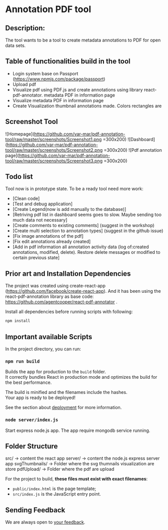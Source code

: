 
# Annotation PDF tool

## Description:

The tool wants to be a tool to create metadata annotations to PDF for open data sets.

## Table of functionalities build in the tool

- Login system base on Passport (https://www.npmjs.com/package/passport)
- Upload pdf
- Visualize pdf using PDF.js and create annotations using library react-pdf-annotator.
 metadata PDF in information page
- Visualize metadata PDF in information page
- Create Visualization thumbnail annotations made. Colors rectangles are

## Screenshot Tool
![Homepage](https://github.com/var-mar/pdf-annotation-tool/raw/master/screenshots/Screenshot1.png =300x200)
![Dashboard](https://github.com/var-mar/pdf-annotation-tool/raw/master/screenshots/Screenshot2.png =300x200)
![Pdf annotation page](https://github.com/var-mar/pdf-annotation-tool/raw/master/screenshots/Screenshot3.png =300x200)

## Todo list

Tool now is in prototype state. To be a ready tool need more work:
- [Clean code]
- [Test and debug application]
- [Create Legend(now is add manually to the database)]
- [Retriving pdf list in dashboard seems goes to slow. Maybe sending too much data not necessary]
- [Create comments to existing comments] (suggest in the workshop)
- [Create multi selection to annotation types] (suggest in the github issue)
- [Fix image annotations of the pdf]
- [Fix edit annotations already created]
- [Add in pdf information all annotation activity data (log of:created annotations, modified, delete). Restore delete messages or modified to certain previous state]

## Prior art and Installation Dependencies

The project was created using create-react-app (https://github.com/facebook/create-react-app). And it has been using the react-pdf-annotation library as base code: https://github.com/agentcooper/react-pdf-annotator .

Install all dependencies before running scripts with following:

```sh
npm install
```

## Important available Scripts

In the project directory, you can run:

### `npm run build`

Builds the app for production to the `build` folder.<br>
It correctly bundles React in production mode and optimizes the build for the best performance.

The build is minified and the filenames include the hashes.<br>
Your app is ready to be deployed!

See the section about [deployment](#deployment) for more information.

### `node server/index.js`

Start express node.js app. The app require mongodb service running.

## Folder Structure

src/ -> content the react app
server/ -> content the node.js express server app
svgThumbnails/ -> Folder where the svg thumnails visualization are store
pdfUpload/ -> Folder where the pdf are upload

For the project to build, **these files must exist with exact filenames**:

* `public/index.html` is the page template;
* `src/index.js` is the JavaScript entry point.

## Sending Feedback

We are always open to [your feedback](https://github.com/var-mar/pdf-annotation-tool/issues).
